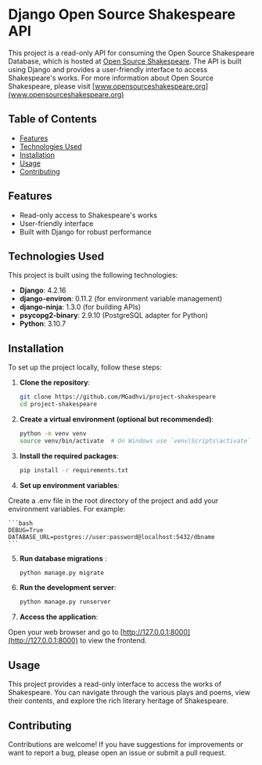 # Django Open Source Shakespeare API

This project is a read-only API for consuming the Open Source Shakespeare Database, which is hosted at [Open Source Shakespeare](https://github.com/catherinedevlin/opensourceshakespeare). The API is built using Django and provides a user-friendly interface to access Shakespeare's works. For more information about Open Source Shakespeare, please visit [www.opensourceshakespeare.org](www.opensourceshakespeare.org)

## Table of Contents

- [Features](#features)
- [Technologies Used](#technologies-used)
- [Installation](#installation)
- [Usage](#usage)
- [Contributing](#contributing)

## Features

- Read-only access to Shakespeare's works
- User-friendly interface
- Built with Django for robust performance

## Technologies Used

This project is built using the following technologies:

- **Django**: 4.2.16
- **django-environ**: 0.11.2 (for environment variable management)
- **django-ninja**: 1.3.0 (for building APIs)
- **psycopg2-binary**: 2.9.10 (PostgreSQL adapter for Python)
- **Python**: 3.10.7

## Installation

To set up the project locally, follow these steps:

1. **Clone the repository**:

   ```bash
   git clone https://github.com/MGadhvi/project-shakespeare
   cd project-shakespeare
   ```
   
2. **Create a virtual environment (optional but recommended)**: 
   
   ```bash
   python -m venv venv
   source venv/bin/activate  # On Windows use `venv\Scripts\activate`
   ```
3. **Install the required packages**:
   
   ```bash
   pip install -r requirements.txt
   ```
4. **Set up environment variables**:

Create a .env file in the root directory of the project and add your environment variables. For example:

	```bash
	DEBUG=True
	DATABASE_URL=postgres://user:password@localhost:5432/dbname
	```
    
5. **Run database migrations** :
   ```bash
   python manage.py migrate
   ```
6. **Run the development server**: 
	
	```bash
	python manage.py runserver
	```
7. **Access the application**:

Open your web browser and go to [http://127.0.0.1:8000](http://127.0.0.1:8000) to view the frontend. 

## Usage

This project provides a read-only interface to access the works of Shakespeare. You can navigate through the various plays and poems, view their contents, and explore the rich literary heritage of Shakespeare.

## Contributing

Contributions are welcome! If you have suggestions for improvements or want to report a bug, please open an issue or submit a pull request.
